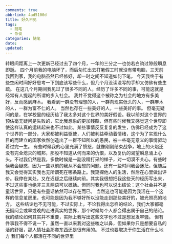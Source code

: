 ```yaml
---
comments: true
abbrlink: 4ad5100d
title: 好久不见
tags:
  - 随笔
  - 杂谈
categories: 随笔
date:
updated:
---
```

转眼间距离上一次更新已经过去了四个月，一年的三分之一也仿若白驹过隙般瞬息即逝。<!--more-->
四个月前我的电脑坏了，而后匆忙出去打暑假工时就没有带电脑，三天前我回到家，我的电脑虽然已经修好，却一时之间不知道如何下笔。
今天我终于有些空闲时间好好思考一下到底该写些什么，但几个月没读没写的手却又仿佛有些生疏。
在这几个月期间我见过了很多不同的人，经历了许多不同的事，可能这就是经常有人提起的所谓的步入社会。
我并不觉得这个被称之为社会的地方有多美好，反而感到麻木。
我看到一群没有理想的人，一群向现实低头的人，一群麻木的人，一群为富不仁的人。
当然也存在一些美好的人，一些美好的事。
但毫无疑问的是，在学校里的经历给了我太多对这个世界的美好假设。我以前对这个世界的预估毫无疑问是失败的，它比我想象的更加残酷，但有些时候我又感觉这个世界即使这样认真的运转起来也不过如此。某些事情反反复复的发生，仿佛已经成为了这个世界的一部分，大家都被利益驱使，人们被利益牵动着情绪，这个为了实现什么目的而建立的国家依然创造出了一群不知所以的愚民，被一些毫无意义的事情驱动着过完一生。
有些时候我的心里充满了愤怒，就像刚刚结束战争，地上的火焰还没有完全熄灭的城邦，那股不知道从何而来的仇恨，以及复仇的渴望瞬息涌上心头。不过我仍然是我，多数时候是一副没精打采的样子，对一切漠不关心。有些时候我会疑惑，因为一些以前的我从不会想的问题。还有一些时间我会迷茫，但随后我又会觉得其实我也无所谓死在哪条路上。我窥探他人的生活，然后在心里做出评价。我停在某处，又在迟疑之后继续向前。其实我很想把我这些天的经历写出来，不过这些事也绝非三言两语可以概括。但同时我也可以说出结论：这个社会并不是童话世界，只是有些童话依然可以存在而已。
当然这也可能是因为我活在一个这样的信息茧房里，也可能是因为我不够好所以没能走到那些美好的，被光照亮的地方。
这些结论也不无可能，不过实际上，不论我得出怎样的结论，我们大家都毫无疑问会或早或晚的走进真实的世界，那个时候每个人都会得出属于自己的结论。
我的结论如何其实并不重要，实际上我写出这些文字也不过是想发发牢骚。
但有件事我不得不说一下，虽然一直以来我对这些嗤之以鼻，但如果你只是想要自私的活的舒服，那人情社会那套东西还是很有用的。
不过也要取决于你生活在什么地方
我们每个人都活在不同的世界里